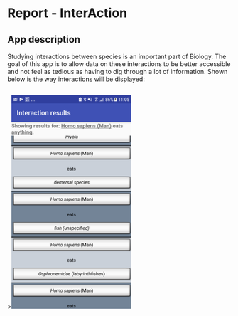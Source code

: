 # Report - InterAction
## App description
<div>
    <p>Studying interactions between species is an important part of Biology.
    The goal of this app is to allow data on these interactions to be better accessible
    and not feel as tedious as having to dig through a lot of information.
    Shown below is the way interactions will be displayed:</p>
    <p style="float: left;">><img height="480" width="270" src="https://github.com/romanlakerveld/ProgProj/blob/master/doc/screenshot.png"></p>
</div>